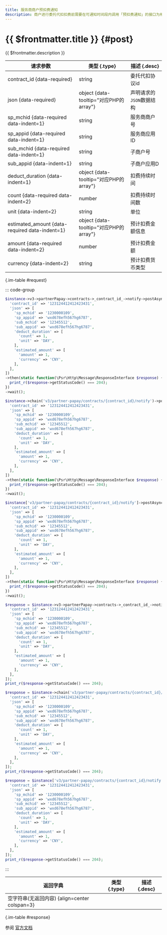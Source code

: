 ```yaml
---
title: 服务商商户预扣费通知
description: 商户进行委托代扣扣费前需要在可通知时间段内调用「预扣费通知」的接口为用户发送扣费提醒，并设定预计扣费金额，经过扣费等待期后，在可扣费期内可发起扣费，扣款金额不能高于预计扣费金额，扣费失败可主动发起重试扣费（重试次数由其他规则限制），直到扣费成功，或者可扣费期结束。
---
```


# {{ $frontmatter.title }} {#post}

{{ $frontmatter.description }}

| 请求参数 | 类型 {.type} | 描述 {.desc}
| --- | --- | ---
| contract_id {data-required} | string | 委托代扣协议id
| json {data-required} | object {data-tooltip="对应PHP的array"} | 声明请求的`JSON`数据结构
| sp_mchid {data-required data-indent=1} | string | 服务商商户号
| sp_appid {data-required data-indent=1} | string | 服务商应用ID
| sub_mchid {data-required data-indent=1} | string | 子商户号
| sub_appid {data-indent=1} | string | 子商户应用D
| deduct_duration {data-indent=1} | object {data-tooltip="对应PHP的array"} | 扣费持续时间
| count {data-required data-indent=2} | number | 扣费持续时间数
| unit {data-indent=2} | string | 单位
| estimated_amount {data-required data-indent=1} | object {data-tooltip="对应PHP的array"} | 预计扣费金额信息
| amount {data-required data-indent=2} | number | 预计扣费金额
| currency {data-indent=2} | string | 预计扣费货币类型

{.im-table #request}

::: code-group

```php [异步纯链式]
$instance->v3->partnerPapay->contracts->_contract_id_->notify->postAsync([
  'contract_id' => '123124412412423431',
  'json' => [
    'sp_mchid' => '1230000109',
    'sp_appid' => 'wxd678efh567hg6787',
    'sub_mchid' => '12345512',
    'sub_appid' => 'wxd678efh567hg6787',
    'deduct_duration' => [
      'count' => 1,
      'unit' => 'DAY',
    ],
    'estimated_amount' => [
      'amount' => 1,
      'currency' => 'CNY',
    ],
  ],
])
->then(static function(\Psr\Http\Message\ResponseInterface $response) {
  print_r($response->getStatusCode() === 204);
})
->wait();
```

```php [异步声明式]
$instance->chain('v3/partner-papay/contracts/{contract_id}/notify')->postAsync([
  'contract_id' => '123124412412423431',
  'json' => [
    'sp_mchid' => '1230000109',
    'sp_appid' => 'wxd678efh567hg6787',
    'sub_mchid' => '12345512',
    'sub_appid' => 'wxd678efh567hg6787',
    'deduct_duration' => [
      'count' => 1,
      'unit' => 'DAY',
    ],
    'estimated_amount' => [
      'amount' => 1,
      'currency' => 'CNY',
    ],
  ],
])
->then(static function(\Psr\Http\Message\ResponseInterface $response) {
  print_r($response->getStatusCode() === 204);
})
->wait();
```

```php [异步属性式]
$instance['v3/partner-papay/contracts/{contract_id}/notify']->postAsync([
  'contract_id' => '123124412412423431',
  'json' => [
    'sp_mchid' => '1230000109',
    'sp_appid' => 'wxd678efh567hg6787',
    'sub_mchid' => '12345512',
    'sub_appid' => 'wxd678efh567hg6787',
    'deduct_duration' => [
      'count' => 1,
      'unit' => 'DAY',
    ],
    'estimated_amount' => [
      'amount' => 1,
      'currency' => 'CNY',
    ],
  ],
])
->then(static function(\Psr\Http\Message\ResponseInterface $response) {
  print_r($response->getStatusCode() === 204);
})
->wait();
```

```php [同步纯链式]
$response = $instance->v3->partnerPapay->contracts->_contract_id_->notify->post([
  'contract_id' => '123124412412423431',
  'json' => [
    'sp_mchid' => '1230000109',
    'sp_appid' => 'wxd678efh567hg6787',
    'sub_mchid' => '12345512',
    'sub_appid' => 'wxd678efh567hg6787',
    'deduct_duration' => [
      'count' => 1,
      'unit' => 'DAY',
    ],
    'estimated_amount' => [
      'amount' => 1,
      'currency' => 'CNY',
    ],
  ],
]);
print_r($response->getStatusCode() === 204);
```

```php [同步声明式]
$response = $instance->chain('v3/partner-papay/contracts/{contract_id}/notify')->post([
  'contract_id' => '123124412412423431',
  'json' => [
    'sp_mchid' => '1230000109',
    'sp_appid' => 'wxd678efh567hg6787',
    'sub_mchid' => '12345512',
    'sub_appid' => 'wxd678efh567hg6787',
    'deduct_duration' => [
      'count' => 1,
      'unit' => 'DAY',
    ],
    'estimated_amount' => [
      'amount' => 1,
      'currency' => 'CNY',
    ],
  ],
]);
print_r($response->getStatusCode() === 204);
```

```php [同步属性式]
$response = $instance['v3/partner-papay/contracts/{contract_id}/notify']->post([
  'contract_id' => '123124412412423431',
  'json' => [
    'sp_mchid' => '1230000109',
    'sp_appid' => 'wxd678efh567hg6787',
    'sub_mchid' => '12345512',
    'sub_appid' => 'wxd678efh567hg6787',
    'deduct_duration' => [
      'count' => 1,
      'unit' => 'DAY',
    ],
    'estimated_amount' => [
      'amount' => 1,
      'currency' => 'CNY',
    ],
  ],
]);
print_r($response->getStatusCode() === 204);
```

:::

| 返回字典 | 类型 {.type} | 描述 {.desc}
| --- | --- | ---
| 空字符串(无返回内容) {align=center colspan=3}

{.im-table #response}

参阅 [官方文档](https://pay.weixin.qq.com/docs/partner/apis/entrusted-payment/json/partner-deduct-notify.html)
